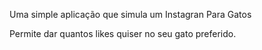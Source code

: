 Uma simple aplicação que simula um Instagran Para Gatos

Permite dar quantos likes quiser no seu gato preferido.

<img href="https://user-images.githubusercontent.com/16731917/79405047-ba2c9900-7f69-11ea-9209-b276421778fe.png">
